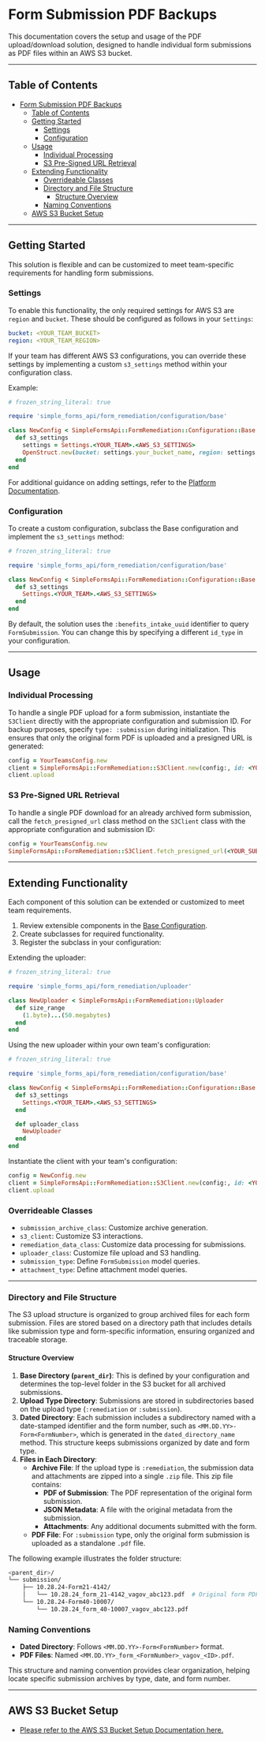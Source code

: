 # Form Submission PDF Backups

This documentation covers the setup and usage of the PDF upload/download solution, designed to handle individual form submissions as PDF files within an AWS S3 bucket.

---

## Table of Contents

- [Form Submission PDF Backups](#form-submission-pdf-backups)
  - [Table of Contents](#table-of-contents)
  - [Getting Started](#getting-started)
    - [Settings](#settings)
    - [Configuration](#configuration)
  - [Usage](#usage)
    - [Individual Processing](#individual-processing)
    - [S3 Pre-Signed URL Retrieval](#s3-pre-signed-url-retrieval)
  - [Extending Functionality](#extending-functionality)
    - [Overrideable Classes](#overrideable-classes)
    - [Directory and File Structure](#directory-and-file-structure)
      - [Structure Overview](#structure-overview)
    - [Naming Conventions](#naming-conventions)
  - [AWS S3 Bucket Setup](#aws-s3-bucket-setup)

---

## Getting Started

This solution is flexible and can be customized to meet team-specific requirements for handling form submissions.

### Settings

To enable this functionality, the only required settings for AWS S3 are `region` and `bucket`. These should be configured as follows in your `Settings`:

```yml
bucket: <YOUR_TEAM_BUCKET>
region: <YOUR_TEAM_REGION>
```

If your team has different AWS S3 configurations, you can override these settings by implementing a custom `s3_settings` method within your configuration class.

Example:

```ruby
# frozen_string_literal: true

require 'simple_forms_api/form_remediation/configuration/base'

class NewConfig < SimpleFormsApi::FormRemediation::Configuration::Base
  def s3_settings
    settings = Settings.<YOUR_TEAM>.<AWS_S3_SETTINGS>
    OpenStruct.new(bucket: settings.your_bucket_name, region: settings.your_region_name)
  end
end
```

For additional guidance on adding settings, refer to the [Platform Documentation](https://depo-platform-documentation.scrollhelp.site/developer-docs/settings).

### Configuration

To create a custom configuration, subclass the Base configuration and implement the `s3_settings` method:

```ruby
# frozen_string_literal: true

require 'simple_forms_api/form_remediation/configuration/base'

class NewConfig < SimpleFormsApi::FormRemediation::Configuration::Base
  def s3_settings
    Settings.<YOUR_TEAM>.<AWS_S3_SETTINGS>
  end
end
```

By default, the solution uses the `:benefits_intake_uuid` identifier to query `FormSubmission`. You can change this by specifying a different `id_type` in your configuration.

---

## Usage

### Individual Processing

To handle a single PDF upload for a form submission, instantiate the `S3Client` directly with the appropriate configuration and submission ID. For backup purposes, specify `type: :submission` during initialization. This ensures that only the original form PDF is uploaded and a presigned URL is generated:

```ruby
config = YourTeamsConfig.new
client = SimpleFormsApi::FormRemediation::S3Client.new(config:, id: <YOUR_SUBMISSION_ID>, type: :submission)
client.upload
```

### S3 Pre-Signed URL Retrieval

To handle a single PDF download for an already archived form submission, call the `fetch_presigned_url` class method on the `S3Client` class with the appropriate configuration and submission ID:

```ruby
config = YourTeamsConfig.new
SimpleFormsApi::FormRemediation::S3Client.fetch_presigned_url(<YOUR_SUBMISSION_ID>, config:)
```

---

## Extending Functionality

Each component of this solution can be extended or customized to meet team requirements.

1. Review extensible components in the [Base Configuration](../../../../../../../lib/simple_forms_api/form_remediation/configuration/base.rb).
2. Create subclasses for required functionality.
3. Register the subclass in your configuration:

Extending the uploader:

```ruby
# frozen_string_literal: true

require 'simple_forms_api/form_remediation/uploader'

class NewUploader < SimpleFormsApi::FormRemediation::Uploader
  def size_range
    (1.byte)...(50.megabytes)
  end
end
```

Using the new uploader within your own team's configuration:

```ruby
# frozen_string_literal: true

require 'simple_forms_api/form_remediation/configuration/base'

class NewConfig < SimpleFormsApi::FormRemediation::Configuration::Base
  def s3_settings
    Settings.<YOUR_TEAM>.<AWS_S3_SETTINGS>
  end

  def uploader_class
    NewUploader
  end
end
```

Instantiate the client with your team's configuration:

```ruby
config = NewConfig.new
client = SimpleFormsApi::FormRemediation::S3Client.new(config:, id: <YOUR_SUBMISSION_ID>, type: :submission)
client.upload
```

### Overrideable Classes

- `submission_archive_class`: Customize archive generation.
- `s3_client`: Customize S3 interactions.
- `remediation_data_class`: Customize data processing for submissions.
- `uploader_class`: Customize file upload and S3 handling.
- `submission_type`: Define `FormSubmission` model queries.
- `attachment_type`: Define attachment model queries.

---

### Directory and File Structure

The S3 upload structure is organized to group archived files for each form submission. Files are stored based on a directory path that includes details like submission type and form-specific information, ensuring organized and traceable storage.

#### Structure Overview

1. **Base Directory (`parent_dir`)**: This is defined by your configuration and determines the top-level folder in the S3 bucket for all archived submissions.
2. **Upload Type Directory**: Submissions are stored in subdirectories based on the upload type (`:remediation` or `:submission`).
3. **Dated Directory**: Each submission includes a subdirectory named with a date-stamped identifier and the form number, such as `<MM.DD.YY>-Form<FormNumber>`, which is generated in the `dated_directory_name` method. This structure keeps submissions organized by date and form type.
4. **Files in Each Directory**:
   - **Archive File**: If the upload type is `:remediation`, the submission data and attachments are zipped into a single `.zip` file. This zip file contains:
     - **PDF of Submission**: The PDF representation of the original form submission.
     - **JSON Metadata**: A file with the original metadata from the submission.
     - **Attachments**: Any additional documents submitted with the form.
   - **PDF File**: For `:submission` type, only the original form submission is uploaded as a standalone `.pdf` file.

The following example illustrates the folder structure:

```bash
<parent_dir>/
└── submission/
    ├── 10.28.24-Form21-4142/
    │   └── 10.28.24_form_21-4142_vagov_abc123.pdf  # Original form PDF only
    └── 10.28.24-Form40-10007/
        └── 10.28.24_form_40-10007_vagov_abc123.pdf
```

### Naming Conventions

- **Dated Directory**: Follows `<MM.DD.YY>-Form<FormNumber>` format.
- **PDF Files**: Named `<MM.DD.YY>_form_<FormNumber>_vagov_<ID>.pdf`.

This structure and naming convention provides clear organization, helping locate specific submission archives by type, date, and form number.

---

## AWS S3 Bucket Setup

- [Please refer to the AWS S3 Bucket Setup Documentation here.](aws_s3_bucket_setup.md)
